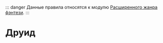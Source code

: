 ::: danger
Данные правила относятся к модулю [Расширенного жанра фэнтези](/advanced-fantasy/).
:::

# Друид